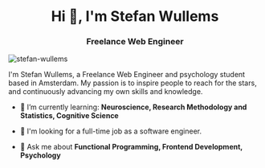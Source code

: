 <h1 align="center">Hi 👋, I'm Stefan Wullems</h1>
<h3 align="center">Freelance Web Engineer</h3>

<p align="left"> <img src="https://komarev.com/ghpvc/?username=stefan-wullems&label=Profile%20views&color=0e75b6&style=flat" alt="stefan-wullems" /> </p>

<p>
  I'm Stefan Wullems, a Freelance Web Engineer and psychology student based in Amsterdam. My passion is to inspire people to reach for the stars, and continuously advancing my own skills and knowledge.
</p>

- 🌱 I’m currently learning: **Neuroscience, Research Methodology and Statistics, Cognitive Science**

- 🤝 I'm looking for a full-time job as a software engineer.

- 💬 Ask me about **Functional Programming, Frontend Development, Psychology**

<p align="left">
</p>


